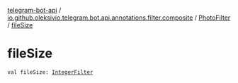 [telegram-bot-api](../../index.md) / [io.github.oleksivio.telegram.bot.api.annotations.filter.composite](../index.md) / [PhotoFilter](index.md) / [fileSize](./file-size.md)

# fileSize

`val fileSize: `[`IntegerFilter`](../../io.github.oleksivio.telegram.bot.api.annotations.filter.primitive/-integer-filter/index.md)